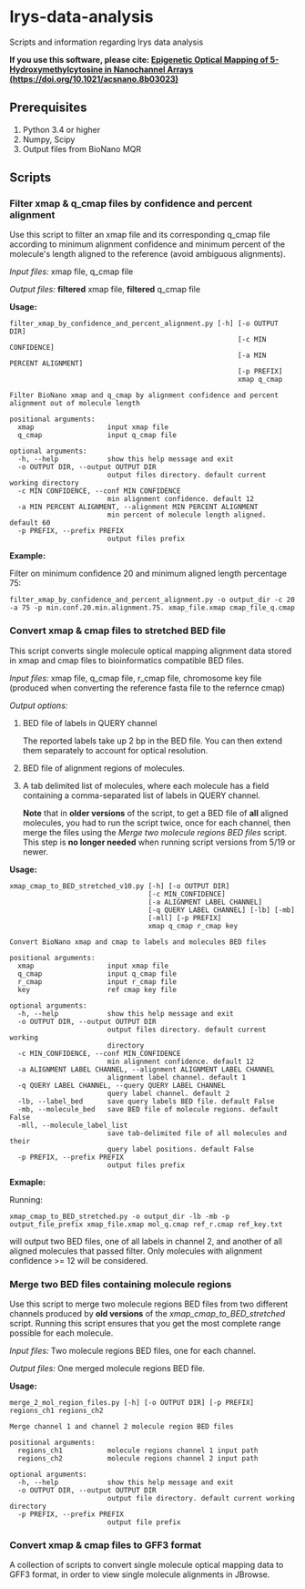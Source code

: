 # Irys-data-analysis
Scripts and information regarding Irys data analysis

**If you use this software, please cite: [Epigenetic Optical Mapping of 5-Hydroxymethylcytosine in Nanochannel Arrays (https://doi.org/10.1021/acsnano.8b03023)](https://doi.org/10.1021/acsnano.8b03023)**

## Prerequisites
1. Python 3.4 or higher
2. Numpy, Scipy
3. Output files from BioNano MQR

## Scripts
### Filter xmap & q_cmap files by confidence and percent alignment
Use this script to filter an xmap file and its corresponding q_cmap file according to minimum alignment confidence and minimum percent of the molecule's length aligned to the reference (avoid ambiguous alignments).

_Input files:_ xmap file, q_cmap file

_Output files:_ **filtered** xmap file, **filtered** q_cmap file

**Usage:**
```
filter_xmap_by_confidence_and_percent_alignment.py [-h] [-o OUTPUT DIR]
                                                        [-c MIN CONFIDENCE]
                                                        [-a MIN PERCENT ALIGNMENT]
                                                        [-p PREFIX]
                                                        xmap q_cmap

Filter BioNano xmap and q_cmap by alignment confidence and percent alignment out of molecule length

positional arguments:
  xmap                  input xmap file
  q_cmap                input q_cmap file

optional arguments:
  -h, --help            show this help message and exit
  -o OUTPUT DIR, --output OUTPUT DIR
                        output files directory. default current working directory
  -c MIN CONFIDENCE, --conf MIN CONFIDENCE
                        min alignment confidence. default 12
  -a MIN PERCENT ALIGNMENT, --alignment MIN PERCENT ALIGNMENT
                        min percent of molecule length aligned. default 60
  -p PREFIX, --prefix PREFIX
                        output files prefix
```

**Example:**

Filter on minimum confidence 20 and minimum aligned length percentage 75:
```
filter_xmap_by_confidence_and_percent_alignment.py -o output_dir -c 20 -a 75 -p min.conf.20.min.alignment.75. xmap_file.xmap cmap_file_q.cmap
```

### Convert xmap & cmap files to stretched BED file
This script converts single molecule optical mapping alignment data stored in xmap and cmap files to bioinformatics compatible BED files.

_Input files:_ xmap file, q_cmap file, r_cmap file, chromosome key file (produced when converting the reference fasta file to the refernce cmap)

_Output options:_
1. BED file of labels in QUERY channel

   The reported labels take up 2 bp in the BED file. You can then extend them separately to account for optical resolution.

2. BED file of alignment regions of molecules.

3. A tab delimited list of molecules, where each molecule has a field containing a comma-separated list of labels in QUERY channel.

   **Note** that in **older versions** of the script, to get a BED file of **all** aligned molecules, you had to run the script twice, once for each channel, then merge the files using the _Merge two molecule regions BED files_ script. This step is **no longer needed** when running script versions from 5/19 or newer.

**Usage:**
```
xmap_cmap_to_BED_stretched_v10.py [-h] [-o OUTPUT DIR]
                                  [-c MIN_CONFIDENCE]
                                  [-a ALIGNMENT LABEL CHANNEL]
                                  [-q QUERY LABEL CHANNEL] [-lb] [-mb]
                                  [-mll] [-p PREFIX]
                                  xmap q_cmap r_cmap key

Convert BioNano xmap and cmap to labels and molecules BED files

positional arguments:
  xmap                  input xmap file
  q_cmap                input q_cmap file
  r_cmap                input r_cmap file
  key                   ref cmap key file

optional arguments:
  -h, --help            show this help message and exit
  -o OUTPUT DIR, --output OUTPUT DIR
                        output files directory. default current working
                        directory
  -c MIN_CONFIDENCE, --conf MIN_CONFIDENCE
                        min alignment confidence. default 12
  -a ALIGNMENT LABEL CHANNEL, --alignment ALIGNMENT LABEL CHANNEL
                        alignment label channel. default 1
  -q QUERY LABEL CHANNEL, --query QUERY LABEL CHANNEL
                        query label channel. default 2
  -lb, --label_bed      save query labels BED file. default False
  -mb, --molecule_bed   save BED file of molecule regions. default False
  -mll, --molecule_label_list
                        save tab-delimited file of all molecules and their
                        query label positions. default False
  -p PREFIX, --prefix PREFIX
                        output files prefix
```

**Exmaple:**

Running:
```
xmap_cmap_to_BED_stretched.py -o output_dir -lb -mb -p output_file_prefix xmap_file.xmap mol_q.cmap ref_r.cmap ref_key.txt
```
will output two BED files, one of all labels in channel 2, and another of all aligned molecules that passed filter. Only molecules with alignment confidence >= 12 will be considered.

### Merge two BED files containing molecule regions
Use this script to merge two molecule regions BED files from two different channels produced by **old versions** of the _xmap_cmap_to_BED_stretched_ script. Running this script ensures that you get the most complete range possible for each molecule.

_Input files:_ Two molecule regions BED files, one for each channel.

_Output files:_ One merged molecule regions BED file.

**Usage:**
```
merge_2_mol_region_files.py [-h] [-o OUTPUT DIR] [-p PREFIX] regions_ch1 regions_ch2

Merge channel 1 and channel 2 molecule region BED files

positional arguments:
  regions_ch1           molecule regions channel 1 input path
  regions_ch2           molecule regions channel 2 input path

optional arguments:
  -h, --help            show this help message and exit
  -o OUTPUT DIR, --output OUTPUT DIR
                        output file directory. default current working directory
  -p PREFIX, --prefix PREFIX
                        output file prefix
```

### Convert xmap & cmap files to GFF3 format
A collection of scripts to convert single molecule optical mapping data to GFF3 format, in order to view single molecule alignments in JBrowse.
